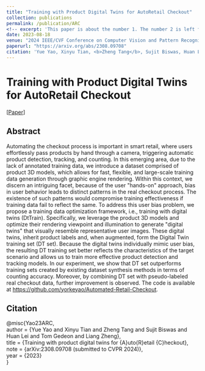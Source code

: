 ```yaml
---
title: "Training with Product Digital Twins for AutoRetail Checkout"
collection: publications
permalink: /publication/ARC
<!-- excerpt: 'This paper is about the number 1. The number 2 is left for future work.' -->
date: 2023-08-18
venue: "2024 IEEE/CVF Conference on Computer Vision and Pattern Recognition"
paperurl: "https://arxiv.org/abs/2308.09708"
citation: 'Yue Yao, Xinyu Tian, <b>Zheng Tang</b>, Sujit Biswas, Huan Lei, Tom Gedeon and Liang Zheng. "Training with Product Digital Twins for AutoRetail Checkout". <i>arXiv:2308.09708</i>. 2023.'
---
```

# Training with Product Digital Twins for AutoRetail Checkout

[<a href="https://arxiv.org/abs/2308.09708">Paper</a>]


## Abstract
Automating the checkout process is important in smart retail, where users effortlessly pass products by hand through a camera, triggering automatic product detection, tracking, and counting. In this emerging area, due to the lack of annotated training data, we introduce a dataset comprised of product 3D models, which allows for fast, flexible, and large-scale training data generation through graphic engine rendering. Within this context, we discern an intriguing facet, because of the user "hands-on" approach, bias in user behavior leads to distinct patterns in the real checkout process. The existence of such patterns would compromise training effectiveness if training data fail to reflect the same. To address this user bias problem, we propose a training data optimization framework, i.e., training with digital twins (DtTrain). Specifically, we leverage the product 3D models and optimize their rendering viewpoint and illumination to generate "digital twins" that visually resemble representative user images. These digital twins, inherit product labels and, when augmented, form the Digital Twin training set (DT set). Because the digital twins individually mimic user bias, the resulting DT training set better reflects the characteristics of the target scenario and allows us to train more effective product detection and tracking models. In our experiment, we show that DT set outperforms training sets created by existing dataset synthesis methods in terms of counting accuracy. Moreover, by combining DT set with pseudo-labeled real checkout data, further improvement is observed. The code is available at https://github.com/yorkeyao/Automated-Retail-Checkout.


## Citation
@misc{Yao23ARC,  
author = {Yue Yao and Xinyu Tian and Zheng Tang and Sujit Biswas and Huan Lei and Tom Gedeon and Liang Zheng},  
title = {Training with product digital twins for {A}uto{R}etail {C}heckout},  
note = {arXiv:2308.09708 (submitted to CVPR 2024)},  
year = {2023}  
}
